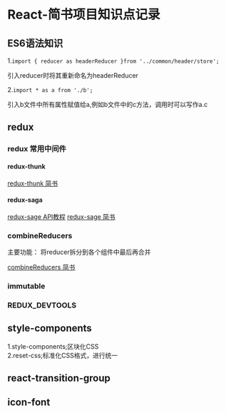 # React-简书项目知识点记录

## ES6语法知识

1.`import { reducer as headerReducer }from '../common/header/store';`    

引入reducer时将其重新命名为headerReducer   

2.`import * as a from './b';`   

引入b文件中所有属性赋值给a,例如b文件中的c方法，调用时可以写作a.c  


## redux

### redux 常用中间件

#### redux-thunk

<a href="https://www.jianshu.com/p/b1a039feac26" target="_blank">redux-thunk 简书</a>

#### redux-saga
<a href="https://redux-saga-in-chinese.js.org/docs/api/index.html" target="_blank">redux-sage API教程</a>
<a href="https://www.jianshu.com/p/6f96bdaaea22" target="_blank">redux-sage 简书</a>

### combineReducers

主要功能： 将reducer拆分到各个组件中最后再合并  

<a href="https://www.jianshu.com/p/6a041ad8abdb" target="_blank">combineReducers 简书</a>

### immutable

### REDUX_DEVTOOLS

## style-components
1.style-components;区块化CSS  
2.reset-css;标准化CSS格式，进行统一  

## react-transition-group

## icon-font

